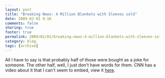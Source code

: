 ```yaml
---
layout: post
title: "Breaking News: 4 Million Blankets with Sleeves sold"
date: 2009-02-01 9:16
comments: false
sharing: true
footer: true
permalink: 2009/02/01/breaking-news-4-million-blankets-with-sleeves-sold
category: blog
tags: [archive]
---
```

All I have to say is that probably half of those were bought as a joke for someone.  The other half, well, I just don't have words for them.  CNN has a video about it that I can't seem to embed, view it <a href="http://www.cnn.com/video/#/video/living/2009/01/30/carroll.snuggie.cnn">here</a>.